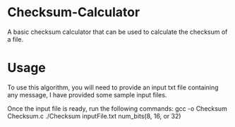 # Checksum-Calculator
A basic checksum calculator that can be used to calculate the checksum of a file.

# Usage
To use this algorithm, you will need to provide an input txt file containing any message, I have provided some sample input files.

Once the input file is ready, run the following commands:
 gcc -o Checksum Checksum.c
 ./Checksum inputFile.txt num_bits(8, 16, or 32)
